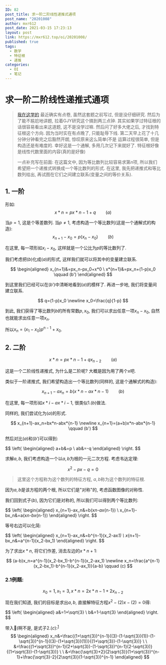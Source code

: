 ```yaml
---
ID: 82
post_title: 求一阶二阶线性递推式通项
post_name: "20201008"
author: mxr612
post_date: 2021-03-15 17:23:13
layout: post
link: https://mxr612.top/oi/20201008/
published: true
tags:
  - 数学
  - 特征根
  - 递推
categories:
  - OI
  - 笔记
---
```

# 求一阶二阶线性递推式通项

> [我在这学的][1] 最近确实有点卷, 虽然这套题之前写过, 但是没仔细研究. 然后为了能不尴尬地讲题, 拉着GJY研究这个搞到两三点钟. 其实如果学过特征根的话很容易看出来这道题, 这不是没学过嘛. 然后问了好多大佬之后, 才找到特征根这个方向. 因为当时实在有点晚了, 只能耻辱下线. 第二天早上花了十几分钟分钟看完之后豁然开朗, 惊叹原来这么简单(不是 运算过程很简单, 但是构造还是有难度的. 幸好这是一个通解, 多用几次记下来就好了. 特征根好像是线性代数里面的内容(真的是好像)
> 
> 一点补充写在前面: 在这篇文中, 因为等比数列比较容易求第$n$项, 所以我们希望把一个递推式转换成一个等比数列的形式. 在这里, 我先把递推式和等比数列给出, 再试图在它们之间建立联系(变量之间的等价关系).

## 1\. 一阶

形如: $$ x*n=px*{n-1}+q \qquad (a) $$

当$p=1$, 这是个等差数列. 当$p\neq1$, 考虑构造一个等比数列(这是一个通解式的构造): $$ x_{n+1}-x_0=p(x_n-x_0) \qquad (b) $$

在这里, 每一项形如$x_i-x_0$, 这样就是一个公比为$p$的等比数列了.

我们考虑把$(b)$化成$(a)$的形式, 这样我们就可以将其中的变量建立联系.

$$ \begin{aligned} x_{n+1}&=px_n-px_0+x*0 \ x*{n+1}&=px_n+(1-p)x_0 \qquad (b')  
\end{aligned} $$

到这里我们已经可以在$(b')$中清晰地看到$(a)$的模样了. 再进一步地, 我们将变量间建立联系.

$$ q=(1-p)x_0 \newline x_0=\frac{q}{1-p} $$

到此, 我们获得了等比数列$b$的所有常数$p,x_0$, 我们可以求出任意一项$x_n-x_0$, 自然也就能求出任意一项$x_n$.

所以$x_n=(x_1-x_0)p^{n-1}+x_0$.

## 2\. 二阶

$$ x*n=px*{n-1}+qx_{n-2} \qquad (a) $$

这是一个二阶线性递推式, 为什么是二阶呢? 大概是因为用了两个$x$吧.

类似于一阶递推式, 我们希望构造出一个等比数列(同样的, 这是个通解式的构造):

$$ x_{n+1}-ax_n=b(x*n-ax*{n-1}) \qquad (b) $$

在这里, 每一项形如$x*i-ax*{i-1}$, 很类似$1.(b)$做法.

同样的, 我们尝试化为$(a)$的形式.

$$ x_{n+1}-ax_n=bx*n-abx*{n-1} \newline x_{n+1}=(a+b)x*n-abx*{n-1} \qquad (b') $$

然后对比$(a)$和$(b')$可以得到:

$$ \left{ \begin{aligned} a+b&=p \ ab&=-q \end{aligned} \right. $$

求解$a,b$, 我们考虑构造一个以$a,b$为根的一元二次方程. 考虑韦达定理:

$$ x^2-px-q=0 $$

> 这里这个方程称为这个数列的特征方程, $a,b$称为这个数列的特征根.

因为$a,b$是该方程的两个根, 所以它们是"对称"的, 考虑函数图像的对称性.

我们回到式子$(b)$, 因为它们是对称的, 所以我们可以得到两个等比数列:

$$ \left{ \begin{aligned} x_{n+1}-ax_n&=b(x*n-ax*{n-1}) \ x_{n+1}-bx_n&=a(x*n-bx*{n-1}) \end{aligned} \right. $$

等号右边可以化简:

$$ \left{ \begin{aligned} x_{n+1}-ax_n&=b^{n-1}(x_2-ax*1) \ x*{n+1}-bx_n&=a^{n-1}(x_2-bx_1) \end{aligned} \right. $$

为了求出$x*n$, 将它们作差, 消去左边的$x*{n+1}$:

$$ (a-b)x_n=a^{n-1}(x_2-bx_1)-b^{n-1}(x_2-ax_1) \newline x_n=\frac{a^{n-1}(x_2-bx_1)-b^{n-1}(x_2-ax_1)}{a-b} \qquad (c) $$

### 2\.1例题:

$$ x_0=1,x_1=3,x*n=2x*{n-1}+2x_{n-2} $$

现在我们知道, 我们的目标是求出$a,b$, 直接解特征方程$x^2-(2)x-(2)=0$得:

$$ \left{ \begin{aligned} a&=1+\sqrt{3} \ b&=1-\sqrt{3} \end{aligned} \right. $$

带入🦁(啊不是, 是式子$2.(c)$:<sup id="fnref1:1"><a href="#fn:1" class="footnote-ref">1</a></sup>  
$$ \begin{aligned} x_n&=\frac{(1+\sqrt{3})^{n-1}((3)-(1-\sqrt{3})(1))-(1-\sqrt{3})^{n-1}((3)-(1+\sqrt{3})(1))}{(1+\sqrt{3})-(1-\sqrt{3})} \ \ &=\frac{(1+\sqrt{3})^{n-1}(2+\sqrt{3})-(1-\sqrt{3})^{n-1}(2-\sqrt{3})}{(1+\sqrt{3})-(1-\sqrt{3})} \ \ &=\frac{\sqrt{3}+2}{2\sqrt{3}}(1+\sqrt{3})^{n-1}+\frac{\sqrt{3}-2}{2\sqrt{3}}(1-\sqrt{3})^{n-1} \end{aligned} $$ 

[^1]:    
    最近換了markdown編譯器, LaTeX好像炸了.  
    現在修好了. <a href="#fnref1:1" rev="footnote" class="footnote-backref">↩</a>

 [1]: https://zhuanlan.zhihu.com/p/104596563